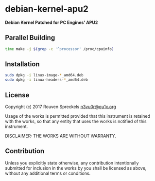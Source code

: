 # debian-kernel-apu2

**Debian Kernel Patched for PC Engines' APU2**

## Parallel Building

```sh
time make -j $(grep -c '^processor' /proc/cpuinfo)
```

## Installation

```sh
sudo dpkg -i linux-image-*_amd64.deb
sudo dpkg -i linux-headers-*_amd64.deb
```

## License

Copyright (c) 2017 Rouven Spreckels <n3vu0r@qu1x.org>

Usage of the works is permitted provided that
this instrument is retained with the works, so that
any entity that uses the works is notified of this instrument.

DISCLAIMER: THE WORKS ARE WITHOUT WARRANTY.

## Contribution

Unless you explicitly state otherwise, any contribution intentionally submitted
for inclusion in the works by you shall be licensed as above, without any
additional terms or conditions.
